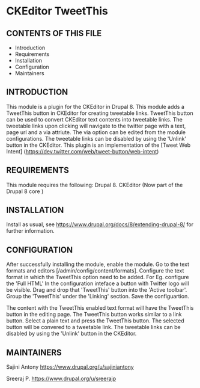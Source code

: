 # CKEditor TweetThis

CONTENTS OF THIS FILE
---------------------
   
 * Introduction
 * Requirements
 * Installation
 * Configuration
 * Maintainers

INTRODUCTION
------------

This module is a plugin for the CKEditor in Drupal 8.
This module adds a TweetThis button in CKEditor for creating tweetable links.
TweetThis button can be used to convert CKEditor text contents into
tweetable links.
The tweetable links upon clicking will navigate to the twitter page
with a text, page url and a via attriute.
The via option can be edited from the module configurations.
The tweetable links can be disabled by using the 'Unlink' 
button in the CKEditor.
This plugin is an implementation of the [Tweet Web Intent]
(https://dev.twitter.com/web/tweet-button/web-intent)

REQUIREMENTS
------------

This module requires the following:
Drupal 8.
CKEditor (Now part of the Drupal  8 core )

INSTALLATION
------------

Install as usual,
see https://www.drupal.org/docs/8/extending-drupal-8/
for further information.

CONFIGURATION
-------------

After successfully installing the module, enable the module.
Go to the text formats and editors [/admin/config/content/formats].
Configure the text format in which the TweetThis option need
to be added. For Eg. configure the 'Full HTML'
In the configuration inteface a button with Twitter logo
will be visible. 
Drag and drop that 'TweetThis' button into the 'Active toolbar'.
Group the 'TweetThis' under the 'Linking' section.
Save the configuartion.

The content with the TweetThis enabled text format will have
the TweetThis button in the editing page.
The TweetThis button works similar to a link button.
Select a plain text and press the TweetThis button.
The selected button will be convered to a tweetable link.
The tweetable links can be disabled by using the 'Unlink'
button in the CKEditor.

MAINTAINERS
-----------

Sajini Antony
https://www.drupal.org/u/sajiniantony

Sreeraj P.
https://www.drupal.org/u/sreerajp

